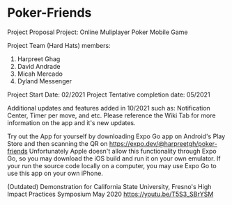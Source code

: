 # Poker-Friends

Project Proposal
Project: Online Muliplayer Poker Mobile Game

Project Team (Hard Hats) members:
1. Harpreet Ghag
2. David Andrade
4. Micah Mercado
5. Dyland Messenger

Project Start Date: 02/2021
Project Tentative completion date: 05/2021 

Additional updates and features added in 10/2021 such as: Notification Center, Timer per move, and etc. 
Please reference the Wiki Tab for more information on the app and it's new updates. 

Try out the App for yourself by downloading Expo Go app on Android's Play Store and then scanning the QR on https://expo.dev/@harpreetgh/poker-friends
Unfortunately Apple doesn't allow this functionality through Expo Go, so you may download the iOS build and run it on your own emulator.
If your run the source code locally on a computer, you may use Expo Go to use this app on your own iPhone. 

(Outdated) Demonstration for California State University, Fresno's High Impact Practices Symposium May 2020 https://youtu.be/T5S3_SBrYSM 
